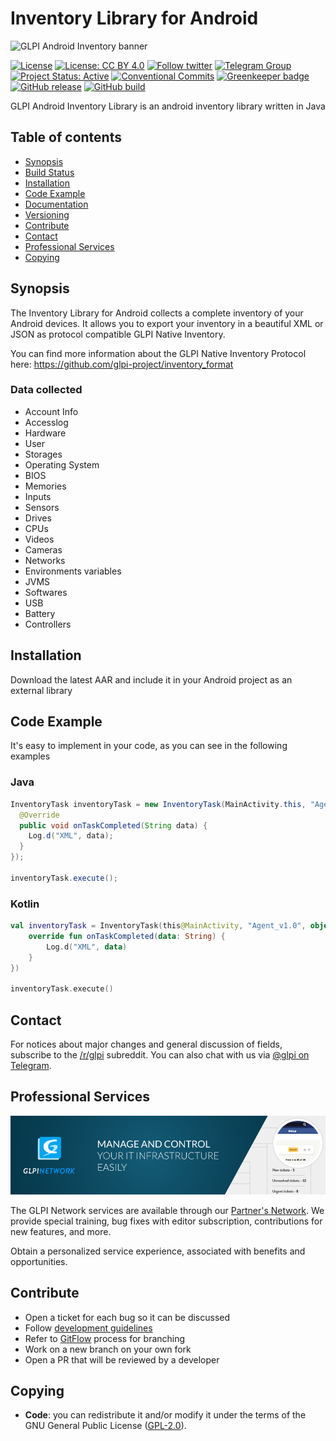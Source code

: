 # Inventory Library for Android

![GLPI Android Inventory banner](https://github.com/glpi-project/android-inventory-library/assets/7335054/7d82c661-bb74-40dd-ac1f-8f42f0e8542b)

[![License](https://img.shields.io/github/license/glpi-project/android-inventory-library.svg?&label=License)](https://github.com/glpi-project/android-inventory-library/blob/develop/LICENSE.md)
[![License: CC BY 4.0](https://img.shields.io/badge/License-CC%20BY%204.0-lightgrey.svg)](https://creativecommons.org/licenses/by/4.0/)
[![Follow twitter](https://img.shields.io/twitter/follow/Teclib.svg?style=social&label=Twitter&style=flat-square)](https://twitter.com/teclib)
[![Telegram Group](https://img.shields.io/badge/Telegram-Group-blue.svg)](https://t.me/glpien)
[![Project Status: Active](http://www.repostatus.org/badges/latest/active.svg)](http://www.repostatus.org/#active)
[![Conventional Commits](https://img.shields.io/badge/Conventional%20Commits-1.0.0-yellow.svg)](https://conventionalcommits.org)
[![Greenkeeper badge](https://img.shields.io/badge/Greenkeeper-enabled-4c1.svg?colorA=555&style=flat)](https://greenkeeper.io)
[![GitHub release](https://img.shields.io/github/release/glpi-project/android-inventory-library.svg)](https://github.com/glpi-project/android-inventory-library/releases)
[![GitHub build](https://img.shields.io/circleci/build/github/glpi-project/android-inventory-library.svg)](https://circleci.com/gh/glpi-project/android-inventory-library/)

GLPI Android Inventory Library is an android inventory library written in Java

## Table of contents
* [Synopsis](#synopsis)
* [Build Status](#build-status)
* [Installation](#installation)
* [Code Example](#code-example)
* [Documentation](#documentation)
* [Versioning](#versioning)
* [Contribute](#contribute)
* [Contact](#contact)
* [Professional Services](#professional-services)
* [Copying](#copying)

## Synopsis

The Inventory Library for Android collects a complete inventory of your Android devices. It allows you to export your inventory in a beautiful XML or JSON as protocol compatible GLPI Native Inventory.

You can find more information about the GLPI Native Inventory Protocol here:
<https://github.com/glpi-project/inventory_format>

### Data collected

- Account Info
- Accesslog
- Hardware
- User
- Storages
- Operating System
- BIOS
- Memories
- Inputs
- Sensors
- Drives
- CPUs
- Videos
- Cameras
- Networks
- Environments variables
- JVMS
- Softwares
- USB
- Battery
- Controllers

## Installation

Download the latest AAR and include it in your Android project as an external library

## Code Example

It's easy to implement in your code, as you can see in the following examples

### Java

```java
InventoryTask inventoryTask = new InventoryTask(MainActivity.this, "Agent_v1.0", new InventoryTask.OnTaskCompleted() {
  @Override
  public void onTaskCompleted(String data) {
    Log.d("XML", data);
  }
});

inventoryTask.execute();
```

### Kotlin

```kotlin
val inventoryTask = InventoryTask(this@MainActivity, "Agent_v1.0", object : InventoryTask.OnTaskCompleted() {
    override fun onTaskCompleted(data: String) {
        Log.d("XML", data)
    }
})

inventoryTask.execute()
```


## Contact

For notices about major changes and general discussion of fields, subscribe to the [/r/glpi](https://www.reddit.com/r/glpi/) subreddit.
You can also chat with us via [@glpi on Telegram](https://t.me/glpien).

## Professional Services

![GLPI Network](./docs/glpi_network.png "GLPI network")

The GLPI Network services are available through our [Partner's Network](http://www.teclib-edition.com/en/partners/).
We provide special training, bug fixes with editor subscription, contributions for new features, and more.

Obtain a personalized service experience, associated with benefits and opportunities.

## Contribute

* Open a ticket for each bug so it can be discussed
* Follow [development guidelines](http://glpi-developer-documentation.readthedocs.io/en/latest/plugins/index.html)
* Refer to [GitFlow](http://git-flow.readthedocs.io/) process for branching
* Work on a new branch on your own fork
* Open a PR that will be reviewed by a developer

## Copying

* **Code**: you can redistribute it and/or modify it under the terms of the GNU General Public License ([GPL-2.0](https://www.gnu.org/licenses/gpl-2.0.en.html)).
